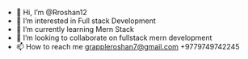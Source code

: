 - 👋 Hi, I’m @Rroshan12
- 👀 I’m interested in  Full stack Development
- 🌱 I’m currently learning Mern Stack
- 💞️ I’m looking to collaborate on fullstack mern development
- 📫 How to reach me  grappleroshan7@gmail.com +9779749742245 


